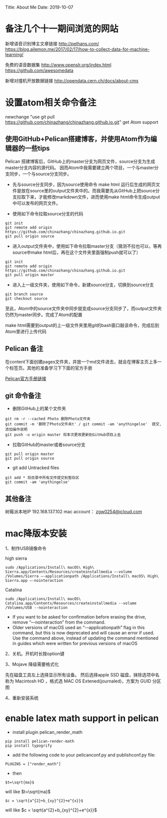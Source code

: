 Title: About Me
Date: 2019-10-07

# 备注几个十一期间浏览的网站

新增语音识别博主文章链接  http://pelhans.com/ https://blog.ailemon.me/2017/02/17/how-to-collect-data-for-machine-learning/  

免费的语音数据集  http://www.openslr.org/index.html   https://github.com/awesomedata

新增对撞机开放数据链接   http://opendata.cern.ch/docs/about-cms

# 设置atom相关命令备注

newchange "use git pull https://github.com/chinazhang/chinazhang.github.io.git" get Atom support

## 使用GitHub+Pelican搭建博客，并使用Atom作为编辑器的一些tips

Pelican 搭建博客后，GitHub上的master分支为网页文件，source分支为生成master分支内容的源代码。
因而Atom中我需要建立两个项目，一个与master分支同步，一个与source分支同步。

- 先与source分支同步，因为source使用命令 make html 运行后生成的网页文件是放在source里的output文件夹中的。而我需要先从GitHub上把source分支拉取下来，才能修改markdown文件，进而使用make html命令生成output中可以发布的网页文件。

- 使用如下命令拉取source分支的代码

```
git init
git remote add origin https://github.com/chinazhang/chinazhang.github.io.git
git pull origin source
```

- 进入output文件夹中，使用如下命令拉取master分支（猜测不拉也可以，等再source中make html后，再在这个文件夹里面强制push就可以了）

```
git init
git remote add origin https://github.com/chinazhang/chinazhang.github.io.git
git pull origin master
```

- 进入上一级文件夹，使用如下命令，新建source分支，切换到source分支

```
git branch source
git checkout source
```

至此，Atom中的source文件夹中同步就变成source分支同步了，而output文件夹仍然为master同步。完成了Atom的配置

make html需要到output的上一级文件夹里用git的bash窗口敲该命令，完成后到Atom里进行上传代码

## Pelican 备注

在content下面创建pages文件夹，并放一个md文件进去，就会在博客主页上多一个标签页。其他的准备学习下下面的官方手册

[Pelican官方手册链接](http://docs.getpelican.com/en/stable/)

## git 命令备注


- 删除GitHub上的某个文件夹

```
git rm -r --cached Photo 删除Photo文件夹
git commit -m '删除了Photo文件夹t' / git commit -am 'anythingelse'  提交,添加操作说明
git push -u origin master 将本次更改更新到GitHub项目上去
```

- 拉取GitHub的master或者source分支

```
git pull origin master
git pull origin source
```

- git add Untracked files

```
git add * 将目录中所有文件提交到暂存区
git commit -am 'anythingelse'
```

## 其他备注

树莓派本地IP 192.168.137.102
mac account： zgw0254@icloud.com

# mac降版本安装

1、制作USB镜像命令

high sierra

```
sudo /Applications/Install\ macOS\ High\ Sierra.app/Contents/Resources/createinstallmedia –-volume /Volumes/Sierra –-applicationpath /Applications/Install\ macOS\ High\ Sierra.app –-nointeraction
```

Catalina

```
sudo /Applications/Install\ macOS\ Catalina.app/Contents/Resources/createinstallmedia --volume /Volumes/USB --nointeraction
```

   * If you want to be asked for confirmation before erasing the drive, remove “–-nointeraction” from the command.
   * Older versions of macOS used an “-–applicationpath” flag in this command, but this is now deprecated and will cause an error if used. Use the command above, instead of updating the command mentioned in guides which were written for previous versions of macOS



2、关机。开机时长按option键

3、Mojave 降级需要格式化

先在磁盘工具左上选择显示所有设备。
然后选择apple SSD 磁盘，抹除选项中名称为 Macintosh HD ，格式选 MAC OS Extened(journaled)，方案为 GUID 分区图

4、重新安装系统

# enable latex math support in pelican

  * install plugin pelican_render_math

```
pip install pelican-render-math
pip install typogrify
```

  * add the following code to your pelicanconf.py and publishconf.py file:

```
PLUGINS = ["render_math"]
```

  * then

```
$t=\sqrt{ma}$
```
will like
$t=\sqrt{ma}$

```
$c = \sqrt{a^{2}+b_{xy}^{2}+e^{x}}$
```
will like
$c = \sqrt{a^{2}+b_{xy}^{2}+e^{x}}$
